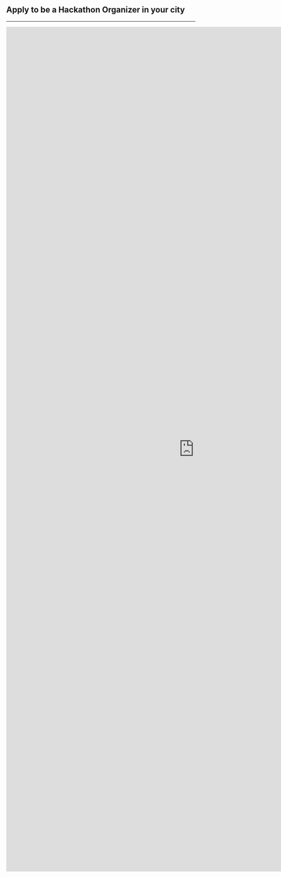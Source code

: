 ﻿## Apply to be a Hackathon Organizer in your city
---

<iframe src="https://docs.google.com/forms/d/1sY-D-DpsuYddGiBtQfoLxWdz660Em1jm5Y3ZGhjABrI/viewform?embedded=true" width="1000" height="2250" frameborder="0" marginheight="0" marginwidth="0">Loading...</iframe>